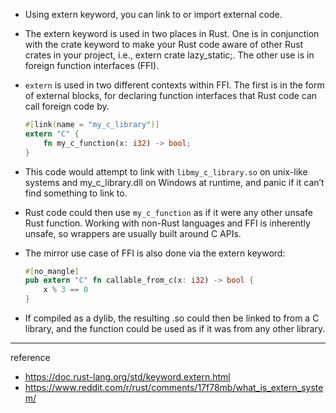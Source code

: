 
- Using extern keyword, you can link to or import external code.

- The extern keyword is used in two places in Rust. One is in conjunction with the crate keyword to make your Rust code aware of other Rust crates in your project, i.e., extern crate lazy_static;. The other use is in foreign function interfaces (FFI).

- `extern` is used in two different contexts within FFI. The first is in the form of external blocks, for declaring function interfaces that Rust code can call foreign code by.

    ```rust
    #[link(name = "my_c_library")]
    extern "C" {
        fn my_c_function(x: i32) -> bool;
    }
    ```

- This code would attempt to link with `libmy_c_library.so` on unix-like systems and my_c_library.dll on Windows at runtime, and panic if it can’t find something to link to.

- Rust code could then use `my_c_function` as if it were any other unsafe Rust function. Working with non-Rust languages and FFI is inherently unsafe, so wrappers are usually built around C APIs.

- The mirror use case of FFI is also done via the extern keyword:

    ```rust
    #[no_mangle]
    pub extern "C" fn callable_from_c(x: i32) -> bool {
        x % 3 == 0
    }
    ```

- If compiled as a dylib, the resulting .so could then be linked to from a C library, and the function could be used as if it was from any other library.

---
reference
- https://doc.rust-lang.org/std/keyword.extern.html
- https://www.reddit.com/r/rust/comments/17f78mb/what_is_extern_system/